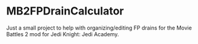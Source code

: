 # MB2FPDrainCalculator

Just a small project to help with organizing/editing FP drains for the Movie Battles 2 mod for Jedi Knight: Jedi Academy.
